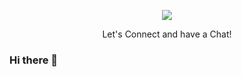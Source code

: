 <p align="center">
  <img src="https://capsule-render.vercel.app/api?type=waving&color=gradient&customColorList=0,2,2,5,30&text=Hello%Guys!&fontAlign=75"/>
</p>

<p align="center">
  Let's Connect and have a Chat!
</p>


### Hi there 👋


